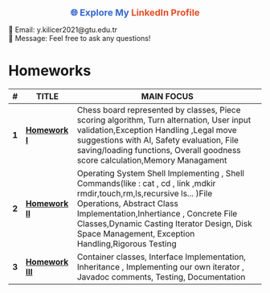 

<p align="center">
  <!-- LinkedIn Profile Link -->
  <a href="https://www.linkedin.com/in/yusuf-emre-kılıçer-5ab0231a7/" style="color: #3366cc; text-decoration: none; font-size: 18px; font-weight: bold; transition: transform 0.2s ease-in-out;">
    🌐 Explore My <span style="color: #e44d26;">LinkedIn Profile</span>
  </a>
</p>

<!-- Contact Information -->
<p>
  📧 Email: y.kilicer2021@gtu.edu.tr <br>
  💬 Message: Feel free to ask any questions!
</p>


# Homeworks
| #      | TITLE                                                                                              |                     MAIN FOCUS                                                               
| ------ | ---------------------------------------------------------------------------------------------------|             ----------------------------------------------------------------------------------------|
| **1**  | **[Homework I ](https://github.com/emretechno/OOP_PROGRAMMING-CPP-JAVA/blob/main/CPP_HW1%201.zip)**              | Chess board represented by classes, Piece scoring algorithm, Turn alternation, User                                                                                                                                  input validation,Exception Handling ,Legal move suggestions with AI, Safety                                                                                                                                          evaluation, File saving/loading functions, Overall goodness score                                                                                                                                                    calculation,Memory Managament                                                         |
| **2**  | **[Homework II ](https://github.com/emretechno/OOP_PROGRAMMING-CPP-JAVA/blob/main/CPP_HW2.zip)**                 | Operating System Shell Implementing , Shell Commands(like : cat , cd , link ,mdkir                                                                                                                                   rmdir,touch,rm,ls,recursive ls... )File Operations, Abstract Class                                                                                                                                                   Implementation,Inhertiance , Concrete File Classes,Dynamic Casting Iterator Design,                                                                                                                                  Disk Space Management, Exception Handling,Rigorous Testing                            |
| **3** | **[Homework III ](https://github.com/emretechno/OOP_PROGRAMMING-CPP-JAVA/blob/main/JAVA_HW3.zip)**               | Container classes, Interface Implementation, Inheritance , Implementing our own                                                                                                                                      iterator , Javadoc comments, Testing, Documentation                                   |
